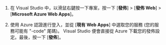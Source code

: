 
1. 在 Visual Studio 中，以滑鼠右鍵按一下專案，按一下 [**發佈**] > [**發佈 Web**] > [**Microsoft Azure Web Apps**]。

2. 使用 Azure 認證進行登入，並從 [**現有 Web Apps**] 中選取您的服務 (您的服務可能有 "-code" 尾碼)。 Visual Studio 便會直接從 Azure 下載您的發佈設定。最後，按一下 [**發佈**]。

<!---HONumber=62-->